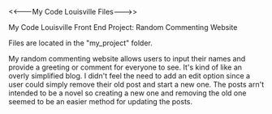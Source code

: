 <<---My Code Louisville Files--->>

  My Code Louisville Front End Project: Random Commenting Website
  
  Files are located in the "my_project" folder. 
  
  My random commenting website allows users to input their names and provide a greeting or comment for everyone to see. It's kind of like an overly simplified blog. I didn't feel the need to add an edit option since a user could simply remove their old post and start a new one. The posts arn't intended to be a novel so creating a new one and removing the old one seemed to be an easier method for updating the posts. 

